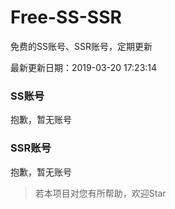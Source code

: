 # Free-SS-SSR

免费的SS账号、SSR账号，定期更新

最新更新日期：2019-03-20 17:23:14 

### SS账号

抱歉，暂无账号

### SSR账号

抱歉，暂无账号



> 若本项目对您有所帮助，欢迎Star